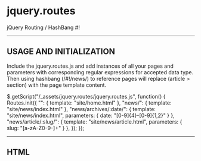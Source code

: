 jquery.routes
=============

jQuery Routing / HashBang #! 


----------------------------------------------------
USAGE AND INITIALIZATION
----------------------------------------------------
Include the jquery.routes.js and add instances of all your pages and parameters with corresponding regular expressions for accepted data type.   Then using hashbang (/#!/news/) to reference pages will replace (article > section) with the page template content.


$.getScript("/_assets/jquery.routes/jquery.routes.js", function() {
  	Routes.init({
  		"": {
  			template: "site/home.html"
  		},
  		"news/": {
  			template: "site/news/index.html"
  		},
  		"news/archives/:date/": {
  			template: "site/news/index.html",
  			parameters: {
  				date: "[0-9]{4}-[0-9]{1,2}"
  			}
  		},
  		"news/article/:slug/": {
  			template: "site/news/article.html",
  			parameters: {
  				slug: "[a-zA-Z0-9-]+"
  			}
  		},
  	});
});


----------------------------------------------------
HTML
----------------------------------------------------

<article>
    <section>
    </section>
</article>

